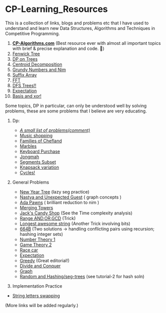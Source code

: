 # CP-Learning_Resources
This is a collection of links, blogs and problems etc that I have used to understand and learn new Data Structures, Algorithms and Techniques in Competitive Programming.

1. [**CP-Algorithms.com**](cp-algorithms.com) (Best resource ever with almost all important topics with brief & precise explanation and code. :orange_heart:)
1. [Fenwick Tree](https://www.hackerearth.com/practice/notes/binary-indexed-tree-or-fenwick-tree/)
1. [DP on Trees](https://codeforces.com/blog/entry/20935)
1. [Centroid Decomposition](https://www.quora.com/q/threadsiiithyderabad/Centroid-Decomposition-of-a-Tree) 
1. [Grundy Numbers and Nim](https://codeforces.com/blog/entry/66040)
1. [Suffix Array](https://codeforces.com/edu/course/2)
1. [FFT](https://codeforces.com/blog/entry/43499)
1. [DFS Trees!!](https://codeforces.com/blog/entry/68138) 
1. [Expectation](https://brilliant.org/wiki/linearity-of-expectation/)
1. [Basis and xor!](https://codeforces.com/blog/entry/68953)

Some topics, DP in particular, can only be understood well by solving problems, these are some problems that I believe are very educating.


1. Dp:
   * [*A small list of problems(comment)*](https://codeforces.com/blog/entry/20284#comment-250675) 
   * [Music shopping](https://www.codechef.com/COOK104A/problems/SONGSHOP)
   * [Families of Chefland](https://www.codechef.com/LTIME69A/problems/GRAPHTRE)
   * [Marbles](https://codeforces.com/problemset/problem/1215/E)
   * [Keyboard Purchase](https://codeforces.com/problemset/problem/1238/E)
   * [Jongmah](https://codeforces.com/contest/1110/problem/D)
   * [Segments Subset](https://codeforces.com/contest/1399/problem/F)
   * [Knapsack variation](https://www.hackerrank.com/contests/codenite-v1/challenges/knapsack-revision)
   * [Cycles!](https://codeforces.com/contest/11/problem/D)
   
1. General Problems
   * [New Year Tree](https://codeforces.com/contest/620/problem/E) (lazy seg practice)
   * [Nastya and Unexpected Guest](https://codeforces.com/problemset/problem/1341/E) ( graph concepts )
   * [Ada Pawns](https://www.codechef.com/COOK102A/problems/ADAPWNS) ( brilliant reduction to nim )
   * [Merging Towers](https://codeforces.com/contest/1380/problem/E)
   * [Jack's Candy Shop](https://www.facebook.com/codingcompetitions/hacker-cup/2018/round-2/problems/B) (See the Time complexity analysis)
   * [Range AND,OR,GCD](https://leetcode.com/contest/weekly-contest-198/problems/find-a-value-of-a-mysterious-function-closest-to-target/) (Trick)
   * [Longest awesome string](https://leetcode.com/contest/biweekly-contest-32/problems/find-longest-awesome-substring/) (Another Trick involving bits)
   * [664B](https://codeforces.com/contest/1394/problem/B) (Two solutions -> handling conflicting pairs using recursion; hashing integer sets)
   * [Number Theory 1](https://atcoder.jp/contests/agc044/tasks/agc044_a)
   * [Game Theory 2](https://codeforces.com/contest/1396/problem/B) 
   * [Race car](https://leetcode.com/problems/race-car/)
   * [Expectation](https://www.facebook.com/codingcompetitions/hacker-cup/2020/round-2/problems/B)
   * [Greedy](https://codeforces.com/problemset/problem/383/A) (Great editorial!)  
   * [Divide and Conquer](https://learning.algozenith.com/AlgoZenith-Demo-Course-15/Learning-Material-Module-1-4/Divide-and-Conquer-11/Application-Practice-Hard-43/Weird-Function-36)
   * [Graph](https://www.codechef.com/COOK106A/problems/BICLIQUE)
   * [Random and Hashing/seg-trees](https://codeforces.com/contest/1418/problem/G) (see tutorial-2 for hash soln)
 
 2. Implementation Practice
   * [String letters swapping](https://codeforces.com/contest/1430/problem/E)


(More links will be added regularly.)

